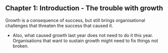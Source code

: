 

## Chapter 1: Introduction - The trouble with growth

Growth is a consequence of success, but still brings organisational challenges that threaten the success that caused it.
- Also, what caused growth last year does not need to do it this year. Organisations that want to sustain growth might need to fix things not broken.